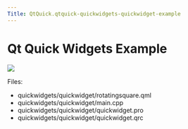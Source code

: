 ```yaml
---
Title: QtQuick.qtquick-quickwidgets-quickwidget-example
---
```

        
Qt Quick Widgets Example
========================

<span class="subtitle"></span>
<span id="details"></span>
![](https://developer.ubuntu.com/static/devportal_uploaded/65a25594-dbdd-4681-b376-a225934a2298-api/apps/qml/sdk-15.04/qtquick-quickwidgets-quickwidget-example/images/qtquickwidgets-example.png)

Files:

-   quickwidgets/quickwidget/rotatingsquare.qml
-   quickwidgets/quickwidget/main.cpp
-   quickwidgets/quickwidget/quickwidget.pro
-   quickwidgets/quickwidget/quickwidget.qrc

